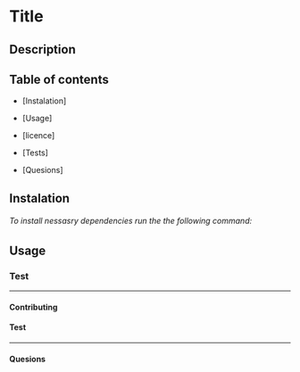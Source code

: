 # Title
## Description

## Table of contents 
 


   * [Instalation]

   *  [Usage]

   *  [licence]

   *  [Tests]
   *  [Quesions]

## Instalation

###### To install nessasry dependencies run the the  following command:
## Usage
### Test 



---



#### Contributing



#### Test


---
 ####  Quesions



